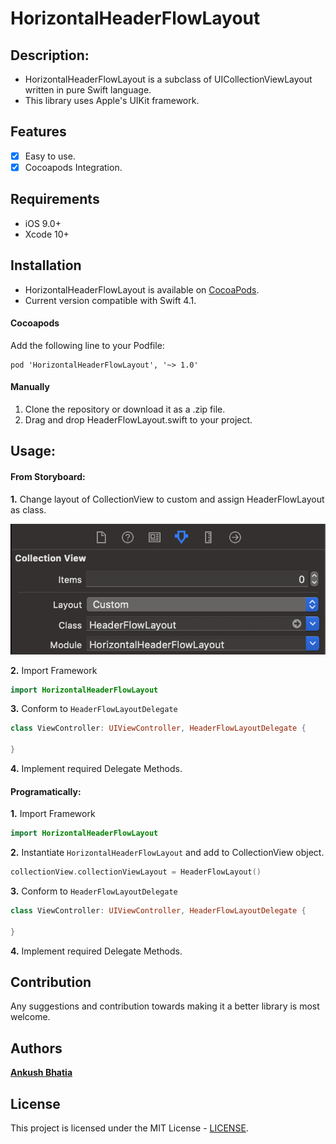 # HorizontalHeaderFlowLayout

## Description:
- HorizontalHeaderFlowLayout is a subclass of UICollectionViewLayout written in pure Swift language.
- This library uses Apple's UIKit framework.

## Features

- [x] Easy to use.
- [x] Cocoapods Integration.

## Requirements

- iOS 9.0+
- Xcode 10+

## Installation

- HorizontalHeaderFlowLayout is available on [CocoaPods](https://cocoapods.org).
- Current version compatible with Swift 4.1.

#### Cocoapods
Add the following line to your Podfile:
```
pod 'HorizontalHeaderFlowLayout', '~> 1.0'
```

#### Manually
1. Clone the repository or download it as a .zip file.
2. Drag and drop HeaderFlowLayout.swift to your project.

## Usage:

#### From Storyboard:
**1.** Change layout of CollectionView to custom and assign HeaderFlowLayout as class.

![](Images/storyboard.png)

**2.** Import Framework
```swift
import HorizontalHeaderFlowLayout
```

**3.** Conform to `HeaderFlowLayoutDelegate`
```swift
class ViewController: UIViewController, HeaderFlowLayoutDelegate {

}
```

**4.** Implement required Delegate Methods.

#### Programatically:
**1.** Import Framework
```swift
import HorizontalHeaderFlowLayout
```
**2.** Instantiate `HorizontalHeaderFlowLayout` and add to CollectionView object.

```swift
collectionView.collectionViewLayout = HeaderFlowLayout()
```

**3.** Conform to `HeaderFlowLayoutDelegate`
```swift
class ViewController: UIViewController, HeaderFlowLayoutDelegate {

}
```

**4.** Implement required Delegate Methods.

## Contribution
Any suggestions and contribution towards making it a better library is most welcome.


## Authors
[**Ankush Bhatia**](https://github.com/ankush-bhatia)

## License
This project is licensed under the MIT License -  [LICENSE](LICENSE).






